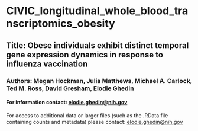 # CIVIC_longitudinal_whole_blood_transcriptomics_obesity
## Title: Obese individuals exhibit distinct temporal gene expression dynamics in response to influenza vaccination    
### Authors: Megan Hockman, Julia Matthews, Michael A. Carlock, Ted M. Ross, David Gresham, Elodie Ghedin    
#### For information contact: elodie.ghedin@nih.gov   

For access to additional data or larger files (such as the .RData file containing counts and metadata) please contact: elodie.ghedin@nih.gov
